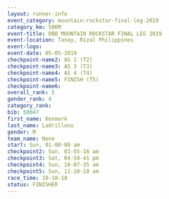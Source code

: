 ```yaml
---
layout: runner-info 
event_category: mountain-rockstar-final-leg-2019 
category_km: 50KM 
event-title: DBB MOUNTAIN ROCKSTAR FINAL LEG 2019 
event-location: Tanay, Rizal Philippines 
event-logo: 
event-date: 05-05-2019 
checkpoint-name2: AS 1 (T2) 
checkpoint-name3: AS 3 (T3) 
checkpoint-name4: AS 4 (T4) 
checkpoint-name5: FINISH (T5) 
checkpoint-name6: 
overall_rank: 5
gender_rank: 4
category_rank: 
bib: 50047
first_name: Kenmark
last_name: Ladrillono
gender: M
team_name: None
start: Sun, 01-00-00 am
checkpoint2: Sun, 03-55-16 am
checkpoint3: Sat, 04-59-41 pm
checkpoint4: Sun, 10-07-35 am
checkpoint5: Sun, 11-10-18 am
race_time: 10-10-18
status: FINISHER
---
```

